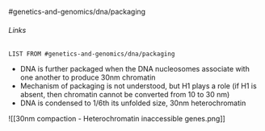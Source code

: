 #genetics-and-genomics/dna/packaging
###### Links
```dataview
LIST FROM #genetics-and-genomics/dna/packaging
```

- DNA is further packaged when the DNA nucleosomes associate with one another to produce 30nm chromatin
- Mechanism of packaging is not understood, but H1 plays a role (if H1 is absent, then chromatin cannot be converted from 10 to 30 nm)
- DNA is condensed to 1/6th its unfolded size, 30nm heterochromatin


![[30nm compaction - Heterochromatin inaccessible genes.png]]